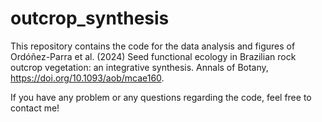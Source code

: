 # outcrop_synthesis
This repository contains the code for the data analysis and figures of Ordóñez-Parra et al. (2024) Seed functional ecology in Brazilian rock outcrop vegetation: an integrative synthesis. Annals of Botany, https://doi.org/10.1093/aob/mcae160.

If you have any problem or any questions regarding the code, feel free to contact me!